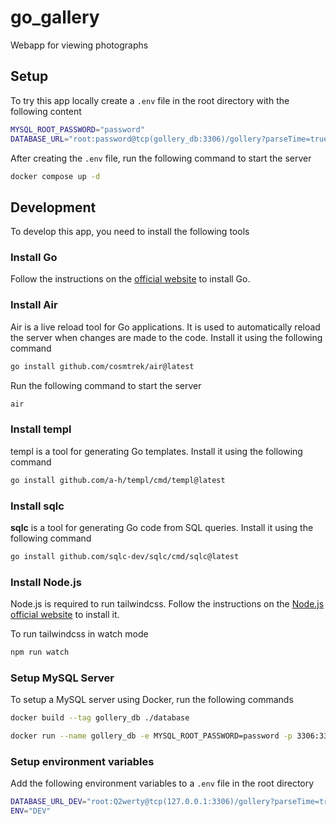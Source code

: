 # go_gallery

Webapp for viewing photographs

## Setup

To try this app locally create a `.env` file in the root directory with the following content

```bash
MYSQL_ROOT_PASSWORD="password"
DATABASE_URL="root:password@tcp(gollery_db:3306)/gollery?parseTime=true"
```

After creating the `.env` file, run the following command to start the server

```bash
docker compose up -d
```

## Development

To develop this app, you need to install the following tools

### Install Go

Follow the instructions on the [official website](https://golang.org/doc/install) to install Go.

### Install Air

Air is a live reload tool for Go applications. It is used to automatically reload the server when changes are made to the code. Install it using the following command

```bash
go install github.com/cosmtrek/air@latest
```

Run the following command to start the server

```bash
air
```

### Install templ

templ is a tool for generating Go templates. Install it using the following command

```bash
go install github.com/a-h/templ/cmd/templ@latest
```

### Install sqlc

**sqlc** is a tool for generating Go code from SQL queries. Install it using the following command

```bash
go install github.com/sqlc-dev/sqlc/cmd/sqlc@latest
```

### Install Node.js

Node.js is required to run tailwindcss. Follow the instructions on the [Node.js official website](https://nodejs.org/en/download/) to install it.

To run tailwindcss in watch mode

```bash
npm run watch
```

### Setup MySQL Server

To setup a MySQL server using Docker, run the following commands

```bash
docker build --tag gollery_db ./database
```

```bash
docker run --name gollery_db -e MYSQL_ROOT_PASSWORD=password -p 3306:3306 gollery_db -d
```

### Setup environment variables

Add the following environment variables to a `.env` file in the root directory

```bash
DATABASE_URL_DEV="root:Q2werty@tcp(127.0.0.1:3306)/gollery?parseTime=true"
ENV="DEV"
```
